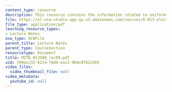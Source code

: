 ```yaml
---
content_type: resource
description: This resource contains the information related to uniform plane waves.
file: https://ol-ocw-studio-app-qa.s3.amazonaws.com/courses/6-013-electromagnetics-and-applications-spring-2009/599acc32617af6d8eac2964c8f42cbb5_MIT6_013S09_lec09.pdf
file_type: application/pdf
learning_resource_types:
- Lecture Notes
ocw_type: OCWFile
parent_title: Lecture Notes
parent_type: CourseSection
resourcetype: Document
title: MIT6_013S09_lec09.pdf
uid: 599acc32-617a-f6d8-eac2-964c8f42cbb5
video_files:
  video_thumbnail_file: null
video_metadata:
  youtube_id: null
---
```

